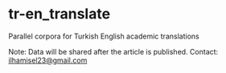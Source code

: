 # tr-en_translate
Parallel corpora for Turkish English academic translations

Note: Data will be shared after the article is published.
Contact: ilhamisel23@gmail.com
